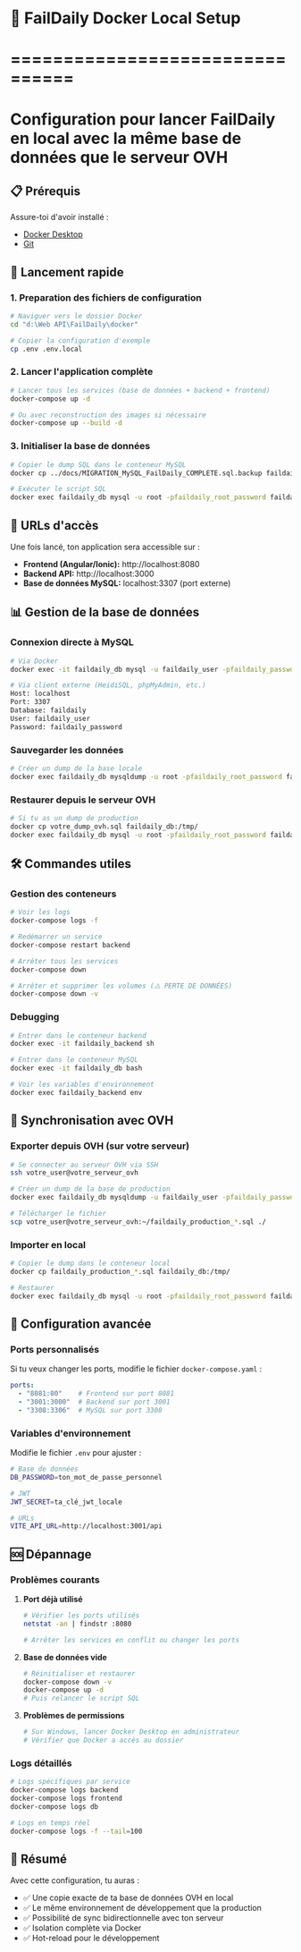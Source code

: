 # 🐳 FailDaily Docker Local Setup
# ================================

# Configuration pour lancer FailDaily en local avec la même base de données que le serveur OVH

## 📋 Prérequis

Assure-toi d'avoir installé :
- [Docker Desktop](https://www.docker.com/products/docker-desktop/)
- [Git](https://git-scm.com/)

## 🚀 Lancement rapide

### 1. Preparation des fichiers de configuration

```bash
# Naviguer vers le dossier Docker
cd "d:\Web API\FailDaily\docker"

# Copier la configuration d'exemple
cp .env .env.local
```

### 2. Lancer l'application complète

```bash
# Lancer tous les services (base de données + backend + frontend)
docker-compose up -d

# Ou avec reconstruction des images si nécessaire
docker-compose up --build -d
```

### 3. Initialiser la base de données

```bash
# Copier le dump SQL dans le conteneur MySQL
docker cp ../docs/MIGRATION_MySQL_FailDaily_COMPLETE.sql.backup faildaily_db:/tmp/

# Exécuter le script SQL
docker exec faildaily_db mysql -u root -pfaildaily_root_password faildaily < /tmp/MIGRATION_MySQL_FailDaily_COMPLETE.sql.backup
```

## 🔗 URLs d'accès

Une fois lancé, ton application sera accessible sur :

- **Frontend (Angular/Ionic):** http://localhost:8080
- **Backend API:** http://localhost:3000
- **Base de données MySQL:** localhost:3307 (port externe)

## 📊 Gestion de la base de données

### Connexion directe à MySQL

```bash
# Via Docker
docker exec -it faildaily_db mysql -u faildaily_user -pfaildaily_password faildaily

# Via client externe (HeidiSQL, phpMyAdmin, etc.)
Host: localhost
Port: 3307
Database: faildaily
User: faildaily_user
Password: faildaily_password
```

### Sauvegarder les données

```bash
# Créer un dump de la base locale
docker exec faildaily_db mysqldump -u root -pfaildaily_root_password faildaily > backup_local.sql
```

### Restaurer depuis le serveur OVH

```bash
# Si tu as un dump de production
docker cp votre_dump_ovh.sql faildaily_db:/tmp/
docker exec faildaily_db mysql -u root -pfaildaily_root_password faildaily < /tmp/votre_dump_ovh.sql
```

## 🛠️ Commandes utiles

### Gestion des conteneurs

```bash
# Voir les logs
docker-compose logs -f

# Redémarrer un service
docker-compose restart backend

# Arrêter tous les services
docker-compose down

# Arrêter et supprimer les volumes (⚠️ PERTE DE DONNÉES)
docker-compose down -v
```

### Debugging

```bash
# Entrer dans le conteneur backend
docker exec -it faildaily_backend sh

# Entrer dans le conteneur MySQL
docker exec -it faildaily_db bash

# Voir les variables d'environnement
docker exec faildaily_backend env
```

## 🔄 Synchronisation avec OVH

### Exporter depuis OVH (sur votre serveur)

```bash
# Se connecter au serveur OVH via SSH
ssh votre_user@votre_serveur_ovh

# Créer un dump de la base de production
docker exec faildaily_db mysqldump -u faildaily_user -pfaildaily_password faildaily > faildaily_production_$(date +%Y%m%d).sql

# Télécharger le fichier
scp votre_user@votre_serveur_ovh:~/faildaily_production_*.sql ./
```

### Importer en local

```bash
# Copier le dump dans le conteneur local
docker cp faildaily_production_*.sql faildaily_db:/tmp/

# Restaurer
docker exec faildaily_db mysql -u root -pfaildaily_root_password faildaily < /tmp/faildaily_production_*.sql
```

## 🔧 Configuration avancée

### Ports personnalisés

Si tu veux changer les ports, modifie le fichier `docker-compose.yaml` :

```yaml
ports:
  - "8081:80"    # Frontend sur port 8081
  - "3001:3000"  # Backend sur port 3001  
  - "3308:3306"  # MySQL sur port 3308
```

### Variables d'environnement

Modifie le fichier `.env` pour ajuster :

```bash
# Base de données
DB_PASSWORD=ton_mot_de_passe_personnel

# JWT
JWT_SECRET=ta_clé_jwt_locale

# URLs
VITE_API_URL=http://localhost:3001/api
```

## 🆘 Dépannage

### Problèmes courants

1. **Port déjà utilisé**
   ```bash
   # Vérifier les ports utilisés
   netstat -an | findstr :8080
   
   # Arrêter les services en conflit ou changer les ports
   ```

2. **Base de données vide**
   ```bash
   # Réinitialiser et restaurer
   docker-compose down -v
   docker-compose up -d
   # Puis relancer le script SQL
   ```

3. **Problèmes de permissions**
   ```bash
   # Sur Windows, lancer Docker Desktop en administrateur
   # Vérifier que Docker a accès au dossier
   ```

### Logs détaillés

```bash
# Logs spécifiques par service
docker-compose logs backend
docker-compose logs frontend  
docker-compose logs db

# Logs en temps réel
docker-compose logs -f --tail=100
```

## 🎯 Résumé

Avec cette configuration, tu auras :
- ✅ Une copie exacte de ta base de données OVH en local
- ✅ Le même environnement de développement que la production
- ✅ Possibilité de sync bidirectionnelle avec ton serveur
- ✅ Isolation complète via Docker
- ✅ Hot-reload pour le développement
